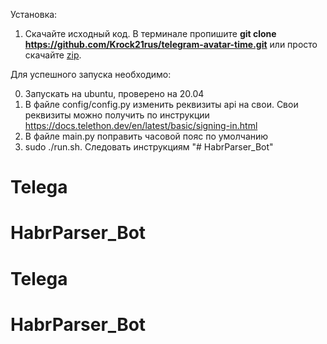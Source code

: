 Установка:
  1. Скачайте исходный код. В терминале пропишите **git clone https://github.com/Krock21rus/telegram-avatar-time.git** или просто скачайте [zip](https://github.com/Krock21rus/telegram-avatar-time/archive/master.zip).

Для успешного запуска необходимо:

  0. Запускать на ubuntu, проверено на 20.04
  1. В файле config/config.py изменить реквизиты api на свои. Свои реквизиты можно получить по инструкции https://docs.telethon.dev/en/latest/basic/signing-in.html
  2. В файле main.py поправить часовой пояс по умолчанию
  3. sudo ./run.sh. Следовать инструкциям
"# HabrParser_Bot" 
# Telega
# HabrParser_Bot
# Telega
# HabrParser_Bot
